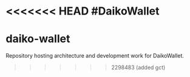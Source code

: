 <<<<<<< HEAD
#DaikoWallet
=======
# daiko-wallet
Repository hosting architecture and development work for DaikoWallet.
>>>>>>> 2298483 (added gct)
